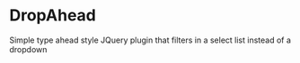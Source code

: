 DropAhead
=========

Simple type ahead style JQuery plugin that filters in a select list instead of a dropdown
